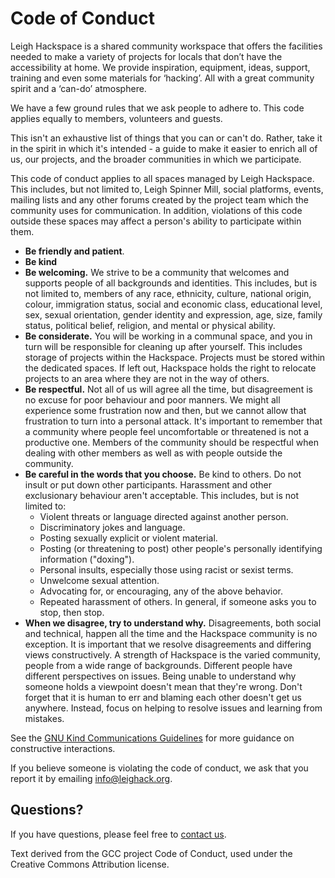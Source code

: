 # Code of Conduct

Leigh Hackspace is a shared community workspace that offers the 
facilities needed to make a variety of projects for locals that don’t 
have the accessibility at home. We provide inspiration, equipment, 
ideas, support, training and even some materials for ‘hacking’. All 
with a great community spirit and a ‘can-do’ atmosphere. 

We have a few ground rules that we ask people to adhere to. This 
code applies equally to members, volunteers and guests.

This isn't an exhaustive list of things that you can or can't do. 
Rather, take it in the spirit in which it's intended - a guide to make it 
easier to enrich all of us, our projects, and the broader communities 
in which we participate. 

This code of conduct applies to all spaces managed by Leigh 
Hackspace. This includes, but not limited to, Leigh Spinner Mill, 
social platforms, events, mailing lists and any other forums created 
by the project team which the community uses for communication. 
In addition, violations of this code outside these spaces may affect a 
person's ability to participate within them. 

* **Be friendly and patient**. 
* **Be kind**
* **Be welcoming.** We strive to be a community that welcomes 
and supports people of all backgrounds and identities. This 
includes, but is not limited to, members of any race, ethnicity, 
culture, national origin, colour, immigration status, social and 
economic class, educational level, sex, sexual orientation, 
gender identity and expression, age, size, family status, 
political belief, religion, and mental or physical ability. 
* **Be considerate.** You will be working in a communal space, 
and you in turn will be responsible for cleaning up after 
yourself. This includes storage of projects within the 
Hackspace. Projects must be stored within the dedicated 
spaces. If left out, Hackspace holds the right to relocate 
projects to an area where they are not in the way of others. 
* **Be respectful.** Not all of us will agree all the time, but 
disagreement is no excuse for poor behaviour and poor 
manners. We might all experience some frustration now and 
then, but we cannot allow that frustration to turn into a 
personal attack. It's important to remember that a community 
where people feel uncomfortable or threatened is not a 
productive one. Members of the community should be 
respectful when dealing with other members as well as with 
people outside the community. 
* **Be careful in the words that you choose.** Be kind to others. 
Do not insult or put down other participants. Harassment and 
other exclusionary behaviour aren't acceptable. This includes, 
but is not limited to: 
  * Violent threats or language directed against another 
  person. 
  * Discriminatory jokes and language. 
  * Posting sexually explicit or violent material. 
  * Posting (or threatening to post) other people's personally 
  identifying information ("doxing"). 
  * Personal insults, especially those using racist or sexist 
  terms. 
  * Unwelcome sexual attention. 
  * Advocating for, or encouraging, any of the above 
  behavior. 
  * Repeated harassment of others. In general, if someone 
  asks you to stop, then stop. 
* **When we disagree, try to understand why.** Disagreements, 
both social and technical, happen all the time and the 
Hackspace community is no exception. It is important that we 
resolve disagreements and differing views constructively. A 
strength of Hackspace is the varied community, people from a 
wide range of backgrounds. Different people have different 
perspectives on issues. Being unable to understand why 
someone holds a viewpoint doesn't mean that they're wrong. 
Don't forget that it is human to err and blaming each other 
doesn't get us anywhere. Instead, focus on helping to resolve 
issues and learning from mistakes.

See the [GNU Kind Communications Guidelines](https://www.gnu.org/philosophy/kind-communication.en.html) for more guidance 
on constructive interactions. 

If you believe someone is violating the code of conduct, we ask that 
you report it by emailing [info@leighack.org](mailto:info@leighhack.org). 

## Questions?
If you have questions, please feel free to [contact us](mailto:info@leighhack.org). 

Text derived from the GCC project Code of Conduct, used under 
the Creative Commons Attribution license.